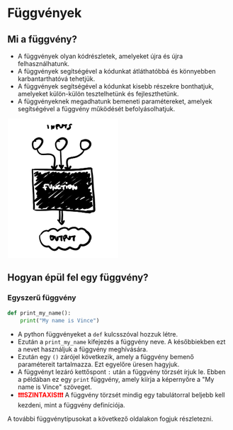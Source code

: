 # Függvények

## Mi a függvény?

- A függvények olyan kódrészletek, amelyeket újra és újra felhasználhatunk. 
- A függvények segítségével a kódunkat átláthatóbbá és könnyebben karbantarthatóvá tehetjük. 
- A függvények segítségével a kódunkat kisebb részekre bonthatjuk, amelyeket külön-külön tesztelhetünk és fejleszthetünk.
- A függvényeknek megadhatunk bemeneti paramétereket, amelyek segítségével a függvény működését befolyásolhatjuk.
<img src="img.png" alt="img" width="250"/>

## Hogyan épül fel egy függvény?

### Egyszerű függvény

```python
def print_my_name():
    print("My name is Vince")
```
- A python függvényeket a `def` kulcsszóval hozzuk létre.
- Ezután a `print_my_name` kifejezés a függvény neve. A későbbiekben ezt a nevet használjuk a függvény meghívására.
- Ezután egy `()` zárójel következik, amely a függvény bemenő paramétereit tartalmazza. Ezt egyelőre üresen hagyjuk.
- A függvényt lezáró kettőspont `:` után a függvény törzsét írjuk le. Ebben a példában ez egy `print` függvény, amely kiírja a képernyőre a "My name is Vince" szöveget.
- <font color="red">**❗❗❗️SZINTAXIS❗❗❗**</font> A függvény törzsét mindig egy tabulátorral beljebb kell kezdeni, mint a függvény definíciója.

A további függvénytípusokat a következő oldalakon fogjuk részletezni.

